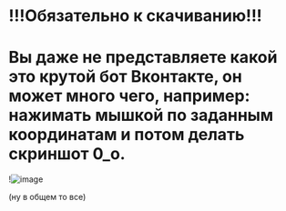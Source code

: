 # !!!Обязательно к скачиванию!!!
# Вы даже не представляете какой это крутой бот Вконтакте, он может много чего, например: нажимать мышкой по заданным координатам и потом делать скриншот 0_о. 
!![image](https://user-images.githubusercontent.com/113727218/192016243-1caf1652-a8a0-4b60-aba6-f54aa2c56556.png)

(ну в общем то все)

